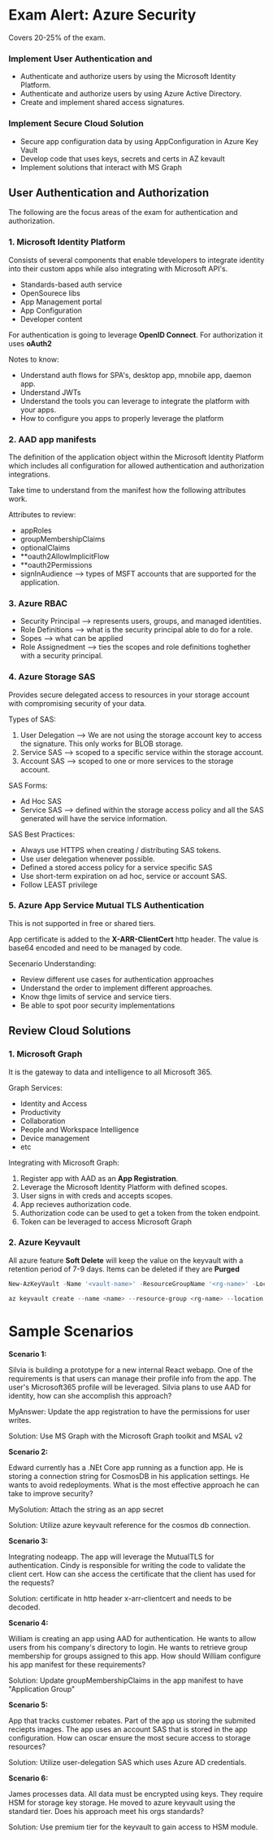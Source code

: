 # Exam Alert: Azure Security

Covers 20-25% of the exam.

### Implement User Authentication and 
- Authenticate and authorize users by using the Microsoft Identity Platform.
- Authenticate and authorize users by using Azure Active Directory.
- Create and implement shared access signatures.

### Implement Secure Cloud Solution
- Secure app configuration data by using AppConfiguration in Azure Key Vault
- Develop code that uses keys, secrets and certs in AZ kevault
- Implement solutions that interact with MS Graph

## User Authentication and Authorization

The following are the focus areas of the exam for authentication and authorization.

### 1. Microsoft Identity Platform

Consists of several components that enable tdevelopers to integrate identity into their custom apps while also integrating with Microsoft API's.

- Standards-based auth service
- OpenSourece libs
- App Management portal
- App Configuration
- Developer content

For authentication is going to leverage **OpenID Connect**. For authorization it uses **oAuth2**

Notes to know:

- Understand auth flows for SPA's, desktop app, mnobile app, daemon app.
- Understand JWTs
- Understand the tools you can leverage to integrate the platform with your apps.
- How to configure you apps to properly leverage the platform

### 2. AAD app manifests

The definition of the application object within the Microsoft Identity Platform which includes all configuration for allowed authentication and authorization integrations.

Take time to understand from the manifest how the following attributes work.

Attributes to review:
- appRoles
- groupMembershipClaims
- optionalClaims
- **oauth2AllowImplicitFlow
- **oauth2Permissions
- signInAudience --> types of MSFT accounts that are supported for the application.

### 3. Azure RBAC

- Security Principal --> represents users, groups, and managed identities.
- Role Definitions --> what is the security principal able to do for a role.
- Sopes --> what can be applied
- Role Assignedment --> ties the scopes and role definitions toghether with a security principal.




### 4. Azure Storage SAS

Provides secure delegated access to resources in your storage account with compromising security of your data.

Types of SAS:
1. User Delegation --> We are not using the storage account key to access the signature. This only works for BLOB storage.
2. Service SAS --> scoped to a specific service within the storage account.
3. Account SAS --> scoped to one or more services to the storage account.

SAS Forms:
- Ad Hoc SAS
- Service SAS --> defined within the storage access policy and all the SAS generated will have the service information.

SAS Best Practices:
- Always use HTTPS when creating / distributing SAS tokens.
- Use user delegation whenever possible.
- Defined a stored access policy for a service specific SAS
- Use short-term expiration on ad hoc, service or account SAS.
- Follow LEAST privilege


### 5. Azure App Service Mutual TLS Authentication

This is not supported in free or shared tiers.

App certificate is added to the **X-ARR-ClientCert** http header. The value is base64 encoded and need to be managed by code.

Secenario Understanding:
- Review different use cases for authentication approaches
- Understand the order to implement different approaches.
- Know thge limits of service and service tiers.
- Be able to spot poor security implementations



## Review Cloud Solutions

### 1. Microsoft Graph

It is the gateway to data and intelligence to all Microsoft 365.

Graph Services:
- Identity and Access
- Productivity
- Collaboration
- People and Workspace Intelligence
- Device management
- etc

Integrating with Microsoft Graph:

1. Register app with AAD as an **App Registration**.
2. Leverage the Microsoft Identity Platform with defined scopes.
3. User signs in with creds and accepts scopes.
4. App recieves authorization code.
5. Authorization code can be used to get a token from the token endpoint.
6. Token can be leveraged to access Microsoft Graph

### 2. Azure Keyvault

All azure feature **Soft Delete** will keep the value on the keyvault with a retention period of 7-9 days. Items can be deleted if they are **Purged**

``` ps1
New-AzKeyVault -Name '<vault-name>' -ResourceGroupName '<rg-name>' -Location '<location>'
```

``` ps1
az keyvault create --name <name> --resource-group <rg-name> --location <location> 
```

# Sample Scenarios

**Scenario 1:**

Silvia is building a prototype for a new internal React webapp. One of the requirements is that users can manage their profile info from the app. The user's Microsoft365 profile will be leveraged. Silvia plans to use AAD for identity, how can she accomplish this approach?

MyAnswer: Update the app registration to have the permissions for user writes.

Solution: Use MS Graph with the Microsoft Graph toolkit and MSAL v2


**Scenario 2:**

Edward currently has a .NEt Core app running as a function app. He is storing a connection string for CosmosDB in his application settings. He wants to avoid redeployments. What is the most effective approach he can take to improve security?

MySolution: Attach the string as an app secret

Solution:  Utilize azure keyvault reference for the cosmos db connection.

**Scenario 3:**

Integrating nodeapp. The app will leverage the MutualTLS for authentication. Cindy is responsible for writing the code to validate the client cert. How can she access the certificate that the client has used for the requests?

Solution: certificate in http header x-arr-clientcert and needs to be decoded.

**Scenario 4:**

William is creating an app using AAD for authentication. He wants to allow users from his company's directory to login. He wants to retrieve group membership for groups assigned to this app. How should William configure his app manifest for these requirements?

Solution: Update groupMembershipClaims in the app manifest to have "Application Group"


**Scenario 5:**

App that tracks customer rebates. Part of the app us storing the submited reciepts images. The app uses an account SAS that is stored in the app configuration. How can oscar ensure the most secure access to storage resources?

Solution: Utilize user-delegation SAS which uses Azure AD credentials.

**Scenario 6:**

James processes data. All data must be encrypted using keys. They require HSM for storage key storage. He moved to azure keyvault using the standard tier. Does his approach meet his orgs standards?

Solution: Use premium tier for the keyvault to gain access to HSM module.